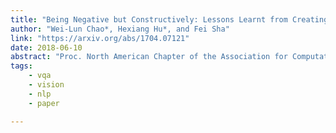 ```yaml
---
title: "Being Negative but Constructively: Lessons Learnt from Creating Better Visual Question Answering Datasets"
author: "Wei-Lun Chao*, Hexiang Hu*, and Fei Sha"
link: "https://arxiv.org/abs/1704.07121"
date: 2018-06-10
abstract: "Proc. North American Chapter of the Association for Computational Linguistics: Human Language Technologies (NAACL-HLT), Oral Presentation, 2018."
tags:
    - vqa
    - vision
    - nlp
    - paper

---
```

